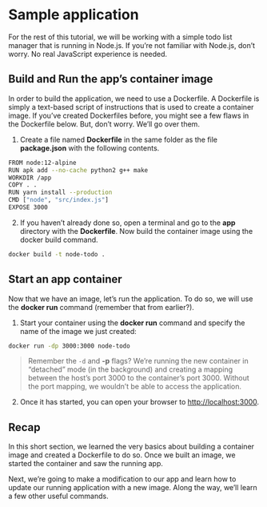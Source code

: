 # Sample application

For the rest of this tutorial, we will be working with a simple todo list manager that is running in Node.js. If you’re not familiar with Node.js, don’t worry. No real JavaScript experience is needed.

## Build and Run the app’s container image

In order to build the application, we need to use a Dockerfile. A Dockerfile is simply a text-based script of instructions that is used to create a container image. If you’ve created Dockerfiles before, you might see a few flaws in the Dockerfile below. But, don’t worry. We’ll go over them.

1. Create a file named **Dockerfile** in the same folder as the file **package.json** with the following contents.

```bash
FROM node:12-alpine
RUN apk add --no-cache python2 g++ make
WORKDIR /app
COPY . .
RUN yarn install --production
CMD ["node", "src/index.js"]
EXPOSE 3000
```
2. If you haven’t already done so, open a terminal and go to the **app** directory with the **Dockerfile**. Now build the container image using the docker build command.

```bash
docker build -t node-todo .
```

## Start an app container

Now that we have an image, let’s run the application. To do so, we will use the **docker run** command (remember that from earlier?).

1. Start your container using the **docker run** command and specify the name of the image we just created:

```bash
docker run -dp 3000:3000 node-todo
```
> Remember the `-d` and **-p** flags? We’re running the new container in “detached” mode (in the background) 
> and creating a mapping between the host’s port 3000 to the container’s port 3000. 
> Without the port mapping, we wouldn’t be able to access the application.


2. Once it has started, you can open your browser to [http://localhost:3000](http://localhost:3000).

## Recap

In this short section, we learned the very basics about building a container image and created a Dockerfile to do so. Once we built an image, we started the container and saw the running app.

Next, we’re going to make a modification to our app and learn how to update our running application with a new image. Along the way, we’ll learn a few other useful commands.
